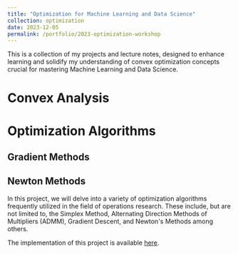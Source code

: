 ```yaml
---
title: "Optimization for Machine Learning and Data Science"
collection: optimization
date: 2023-12-05
permalink: /portfolio/2023-optimization-workshop
---
```


This is a collection of my projects and lecture notes, designed to enhance learning and solidify my understanding of convex optimization concepts crucial for mastering Machine Learning and Data Science. 

# Convex Analysis

# Optimization Algorithms
## Gradient Methods

## Newton Methods

In this project, we will delve into a variety of optimization algorithms frequently utilized in the field of operations research. These include, but are not limited to, the Simplex Method, Alternating Direction Methods of Multipliers (ADMM), Gradient Descent, and Newton's Methods among others.

The implementation of this project is available [here](https://github.com/vohuynhquangnguyen/portfolio.codes-and-bytes/tree/main/projects/convex-optimization).